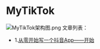 # MyTikTok

![MyTikTok架构图.png](https://upload-images.jianshu.io/upload_images/2911038-9f2ac2363a0ce813.png?imageMogr2/auto-orient/strip%7CimageView2/2/w/1240)
文章列表：
- 1.[从零开始写一个抖音App——开始](https://www.jianshu.com/p/e92bd896ac35)